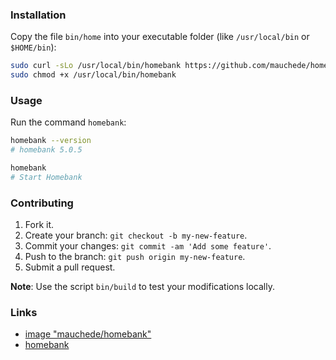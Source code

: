 ### Installation

Copy the file `bin/home` into your executable folder (like `/usr/local/bin` or `$HOME/bin`):

```bash
sudo curl -sLo /usr/local/bin/homebank https://github.com/mauchede/homebank/raw/master/bin/homebank
sudo chmod +x /usr/local/bin/homebank
```

### Usage

Run the command `homebank`:

```bash
homebank --version
# homebank 5.0.5

homebank
# Start Homebank
```

### Contributing

1. Fork it.
2. Create your branch: `git checkout -b my-new-feature`.
3. Commit your changes: `git commit -am 'Add some feature'`.
4. Push to the branch: `git push origin my-new-feature`.
5. Submit a pull request.

__Note__: Use the script `bin/build` to test your modifications locally.

### Links

* [image "mauchede/homebank"](https://hub.docker.com/r/mauchede/homebank/)
* [homebank](http://homebank.free.fr/)

